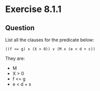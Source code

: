 # Exercise 8.1.1
## Question
List all the clauses for the predicate below:
```
((f <= g) ∧ (X > 0)) ∨ (M ∧ (e < d + c))
```
They are: 
* M
* X > 0
* f <= g
* e < d + x